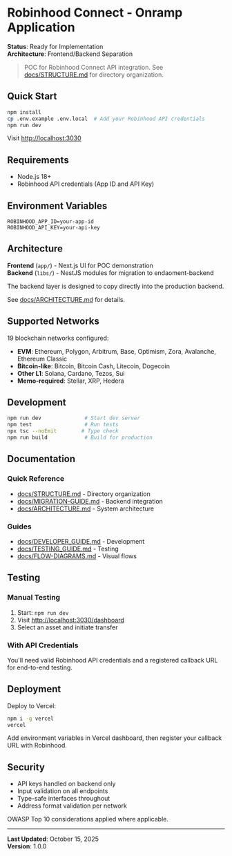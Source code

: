 # Robinhood Connect - Onramp Application

**Status**: Ready for Implementation  
**Architecture**: Frontend/Backend Separation

> POC for Robinhood Connect API integration. See [docs/STRUCTURE.md](./docs/STRUCTURE.md) for directory organization.

## Quick Start

```bash
npm install
cp .env.example .env.local  # Add your Robinhood API credentials
npm run dev
```

Visit <http://localhost:3030>

## Requirements

- Node.js 18+
- Robinhood API credentials (App ID and API Key)

## Environment Variables

```.env
ROBINHOOD_APP_ID=your-app-id
ROBINHOOD_API_KEY=your-api-key
```

## Architecture

**Frontend** (`app/`) - Next.js UI for POC demonstration  
**Backend** (`libs/`) - NestJS modules for migration to endaoment-backend

The backend layer is designed to copy directly into the production backend.

See [docs/ARCHITECTURE.md](./docs/ARCHITECTURE.md) for details.

## Supported Networks

19 blockchain networks configured:

- **EVM**: Ethereum, Polygon, Arbitrum, Base, Optimism, Zora, Avalanche, Ethereum Classic
- **Bitcoin-like**: Bitcoin, Bitcoin Cash, Litecoin, Dogecoin
- **Other L1**: Solana, Cardano, Tezos, Sui
- **Memo-required**: Stellar, XRP, Hedera

## Development

```bash
npm run dev              # Start dev server
npm test                 # Run tests
npx tsc --noEmit        # Type check
npm run build            # Build for production
```

## Documentation

### Quick Reference

- [docs/STRUCTURE.md](./docs/STRUCTURE.md) - Directory organization
- [docs/MIGRATION-GUIDE.md](./docs/MIGRATION-GUIDE.md) - Backend integration
- [docs/ARCHITECTURE.md](./docs/ARCHITECTURE.md) - System architecture

### Guides

- [docs/DEVELOPER_GUIDE.md](./docs/DEVELOPER_GUIDE.md) - Development
- [docs/TESTING_GUIDE.md](./docs/TESTING_GUIDE.md) - Testing
- [docs/FLOW-DIAGRAMS.md](./docs/FLOW-DIAGRAMS.md) - Visual flows

## Testing

### Manual Testing

1. Start: `npm run dev`
2. Visit <http://localhost:3030/dashboard>
3. Select an asset and initiate transfer

### With API Credentials

You'll need valid Robinhood API credentials and a registered callback URL for end-to-end testing.

## Deployment

Deploy to Vercel:

```bash
npm i -g vercel
vercel
```

Add environment variables in Vercel dashboard, then register your callback URL with Robinhood.

## Security

- API keys handled on backend only
- Input validation on all endpoints
- Type-safe interfaces throughout
- Address format validation per network

OWASP Top 10 considerations applied where applicable.

---

**Last Updated**: October 15, 2025  
**Version**: 1.0.0
